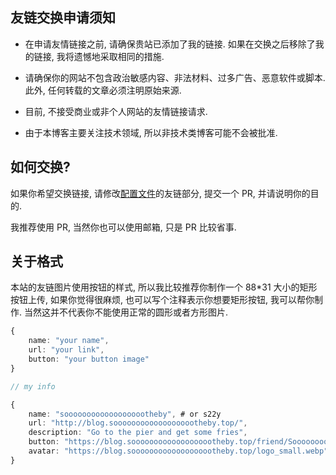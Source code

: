 ## 友链交换申请须知

-   在申请友情链接之前, 请确保贵站已添加了我的链接. 如果在交换之后移除了我的链接, 我将遗憾地采取相同的措施.

-   请确保你的网站不包含政治敏感内容、非法材料、过多广告、恶意软件或脚本.此外, 任何转载的文章必须注明原始来源.

-   目前, 不接受商业或非个人网站的友情链接请求.

-   由于本博客主要关注技术领域, 所以非技术类博客可能不会被批准.

## 如何交换?

如果你希望交换链接, 请修改[配置文件](https://github.com/sooooooooooooooooootheby/my_blog_nuxt/blob/main/app.config.ts)的友链部分, 提交一个 PR, 并请说明你的目的.

我推荐使用 PR, 当然你也可以使用邮箱, 只是 PR 比较省事.

## 关于格式

本站的友链图片使用按钮的样式, 所以我比较推荐你制作一个 88\*31 大小的矩形按钮上传, 如果你觉得很麻烦, 也可以写个注释表示你想要矩形按钮, 我可以帮你制作. 当然这并不代表你不能使用正常的圆形或者方形图片.

```typescript
{
    name: "your name",
    url: "your link",
    button: "your button image"
}
```

```typescript
// my info

{
    name: "sooooooooooooooooootheby", # or s22y
    url: "http://blog.sooooooooooooooooootheby.top/",
    description: "Go to the pier and get some fries",
    button: "https://blog.sooooooooooooooooootheby.top/friend/Sooooooooooooooooootheby.webp",
    avatar: "https://blog.sooooooooooooooooootheby.top/logo_small.webp"
}
```